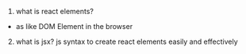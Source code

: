 1. what is react elements?
- as like DOM Element in the browser

2. what is jsx?
js syntax to create react elements easily and effectively